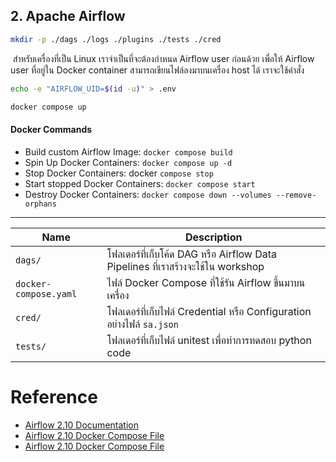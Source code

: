 
## 2. Apache Airflow 

```sh
mkdir -p ./dags ./logs ./plugins ./tests ./cred
```
​
สำหรับเครื่องที่เป็น Linux เราจำเป็นที่จะต้องกำหนด Airflow user ก่อนด้วย เพื่อให้ Airflow user ที่อยู่ใน Docker container สามารถเขียนไฟล์ลงมาบนเครื่อง host ได้ เราจะใช้คำสั่ง

```sh
echo -e "AIRFLOW_UID=$(id -u)" > .env
```

```sh
docker compose up
```

#### Docker Commands
- Build custom Airflow Image: `docker compose build`
- Spin Up Docker Containers: `docker compose up -d`
- Stop Docker Containers: docker `compose stop`
- Start stopped Docker Containers: `docker compose start`
- Destroy Docker Containers: `docker compose down --volumes --remove-orphans`

----


| Name | Description |
| - | - |
| `dags/` | โฟลเดอร์ที่เก็บโค้ด DAG หรือ Airflow Data Pipelines ที่เราสร้างจะใช้ใน workshop |
| `docker-compose.yaml` | ไฟล์ Docker Compose ที่ใช้รัน Airflow ขึ้นมาบนเครื่อง |
| `cred/` | โฟลเดอร์ที่เก็บไฟล์ Credential หรือ Configuration อย่างไฟล์ `sa.json` |
| `tests/` | โฟลเดอร์ที่เก็บไฟล์ unitest เพื่อทำการทดสอบ python code |


# Reference
- [Airflow 2.10 Documentation](https://airflow.apache.org/docs/apache-airflow/stable/index.html)
- [Airflow 2.10 Docker Compose File](https://airflow.apache.org/docs/apache-airflow/stable/howto/docker-compose/index.html)
- [Airflow 2.10 Docker Compose File](https://airflow.apache.org/docs/apache-airflow/2.10.3/docker-compose.yaml)
